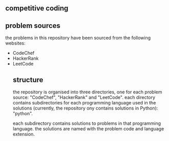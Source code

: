 ## competitive coding

## problem sources
<p>the problems in this repository have been sourced from the following websites:
  <ul>
    <li>CodeChef</li>
    <li>HackerRank</li>
    <li>LeetCode</li>
</p>

## structure
<p>the repository is organised into three directories, one for each problem source: "CodeChef", "HackerRank" and "LeetCode". each directory contains subdirectories for each programming language used in the solutions (currently, the repository ony contains solutions in Python): "python".</p>

<p>each subdirectory contains solutions to problems in that programming language. the solutions are named with the problem code and language extension.</p>
